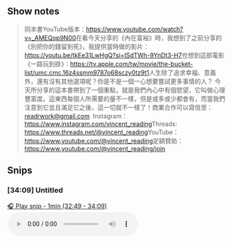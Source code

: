 
## Show notes
> 同本書YouTube版本：https://www.youtube.com/watch?v=_AMEQop9N00 ​ 在看今天分享的《內在富裕》時，我想到了之前分享的《別把你的錢留到死》，我提供當時做的影片：https://youtu.be/tkEe31LwHgQ?si=ISdTWh-9YnDt3-H7 ​ 也想到這部電影《一路玩到掛》：https://tv.apple.com/tw/movie/the-bucket-list/umc.cmc.16z4ssmm9787o68sczy0tz9t1 ​ 人生除了追求幸福、意義外，還有沒有其他選項呢？你是不是一個一心想要嘗試更多事情的人？ 今天所分享的這本書帶到了一個重點，就是我們內心中有個慾望，它叫做心理豐富度。這東西每個人所需要的量不一樣，但是或多或少都會有，而當我們注意到它並且滿足它之後，這一切就不一樣了！ ​ 商業合作可以寫信至：readrwork@gmail.com ​ Instagram：https://www.instagram.com/vincent_reading ​ Threads: https://www.threads.net/@vincent_reading ​ YouTube：https://www.youtube.com/@vincent_reading ​ 定額贊助：https://www.youtube.com/@vincent_reading/join

## Snips
### [34:09] Untitled
[🎧 Play snip - 1min️ (32:49 - 34:09)](https://share.snipd.com/snip/df9b5bea-1026-40be-bc5e-5ede31341fe4)
<audio controls> <source src="https://www.buzzsprout.com/1096139/episodes/17230680-.mp3#t=32:49,34:09"> </audio>
